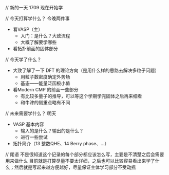 // 新的一天
1709
现在开始学


// 今天打算学什么？
今晚两件事
- 看VASP（主）
	- 入门：是什么？大致流程
	- 大概了解要学哪些
- 看拓扑前面的固体部分


// 今天学了什么？
- 大致了解了一下 DFT 的理论方向（是用什么样的思路去解决多粒子问题）
	- 用粒子数密度确定外势场
	- 基态——能量泛函极小值
- 看Modern CMP 的前面一些部分
	- 有比较多量子的推导，可以等这个学期学完固体之后再来细看
	- 和牛津的侧重点略有不同


// 未来需要学什么？
明天
- VASP 基本内容
	- 输入的是什么？输出的是什么？
	- 进行一些尝试
- 拓扑简介（13 整数QHE、14 Berry phase、...）


// 尾语
不是很知道这个记录的每个部分都应该怎么写，主要是不清楚之后会需要用来做什么
目前就是打算尽量不要太详细，之后也可以比较容易看出来学了什么；然后就是写起来越方便越好，尽量保证主体学习部分不受动摇
